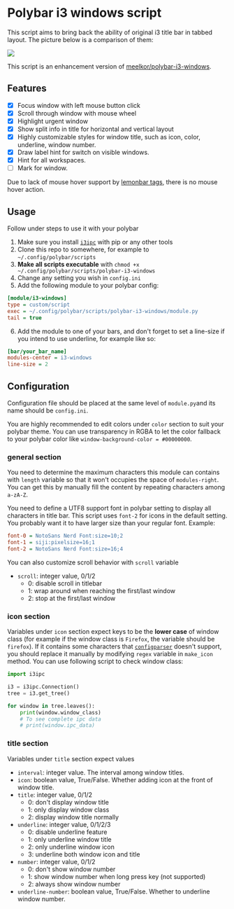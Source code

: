# Polybar i3 windows script

This script aims to bring back the ability of original i3 title bar in tabbed layout. The picture below is a comparison of them:

<img src="https://user-images.githubusercontent.com/40143136/150626018-73919959-b9cc-4b3e-8797-7a3afb16cd18.png">

This script is an enhancement version of [meelkor/polybar-i3-windows](https://github.com/meelkor/polybar-i3-windows).

## Features

- [x] Focus window with left mouse button click
- [x] Scroll through window with mouse wheel
- [x] Highlight urgent window
- [x] Show split info in title for horizontal and vertical layout
- [x] Highly customizable styles for window title, such as icon, color, underline, window number.
- [x] Draw label hint for switch on visible windows.
- [x] Hint for all workspaces.
- [ ] Mark for window.

Due to lack of mouse hover support by [lemonbar tags](https://github.com/LemonBoy/bar#formatting), there is no mouse hover action.

## Usage

Follow under steps to use it with your polybar

1. Make sure you install [`i3ipc`](https://pypi.org/project/i3ipc/) with pip or any other tools
2. Clone this repo to somewhere, for example to `~/.config/polybar/scripts`
3. **Make all scripts executable** with `chmod +x ~/.config/polybar/scripts/polybar-i3-windows`
4. Change any setting you wish in `config.ini`
5. Add the following module to your polybar config:
```ini
[module/i3-windows]
type = custom/script
exec = ~/.config/polybar/scripts/polybar-i3-windows/module.py
tail = true
```

6. Add the module to one of your bars, and don't forget to set a line-size if you intend to use underline, for example like so:
```ini
[bar/your_bar_name]
modules-center = i3-windows
line-size = 2
```

## Configuration

Configuration file should be placed at the same level of `module.py`and its name should be `config.ini`.

You are highly recommended to edit colors under `color` section to suit your polybar theme. You can use transparency in RGBA to let the color fallback to your polybar color like `window-background-color = #00000000`.

### general section

You need to determine the maximum characters this module can contains with `length` variable so that it won't occupies the space of `modules-right`. You can get this by manually fill the content by repeating characters among `a-zA-Z`.

You need to define a UTF8 support font in polybar setting to display all characters in title bar. This script uses `font-2` for icons in the default setting. You probably want it to have larger size than your regular font. Example:

```ini
font-0 = NotoSans Nerd Font:size=10;2
font-1 = siji:pixelsize=16;1
font-2 = NotoSans Nerd Font:size=16;4
```

You can also customize scroll behavior with `scroll` variable

- `scroll`: integer value, 0/1/2
  - 0: disable scroll in titlebar
  - 1: wrap around when reaching the first/last window
  - 2: stop at the first/last window

### icon section

Variables under `icon` section expect keys to be the **lower case** of window class (for example if the window class is `Firefox`, the variable should be `firefox`). If it contains some characters that [`configparser`](https://docs.python.org/3/library/configparser.html) doesn't support, you should replace it manually by modifying `regex` variable in `make_icon` method. You can use following script to check window class:

```python
import i3ipc

i3 = i3ipc.Connection()
tree = i3.get_tree()

for window in tree.leaves():
    print(window.window_class)
    # To see complete ipc data
    # print(window.ipc_data)
```

### title section

Variables under `title` section expect values 

- `interval`: integer value. The interval among window titles.
- `icon`: boolean value, True/False. Whether adding icon at the front of window title.
- `title`: integer value, 0/1/2
  - 0: don't display window title
  - 1: only display window class
  - 2: display window title normally
- `underline`: integer value, 0/1/2/3
  - 0: disable underline feature
  - 1: only underline window title
  - 2: only underline window icon
  - 3: underline both window icon and title
- `number`: integer value, 0/1/2
  - 0: don't show window number
  - 1: show window number when long press key (not supported)
  - 2: always show window number
- `underline-number`: boolean value, True/False. Whether to underline window number.
